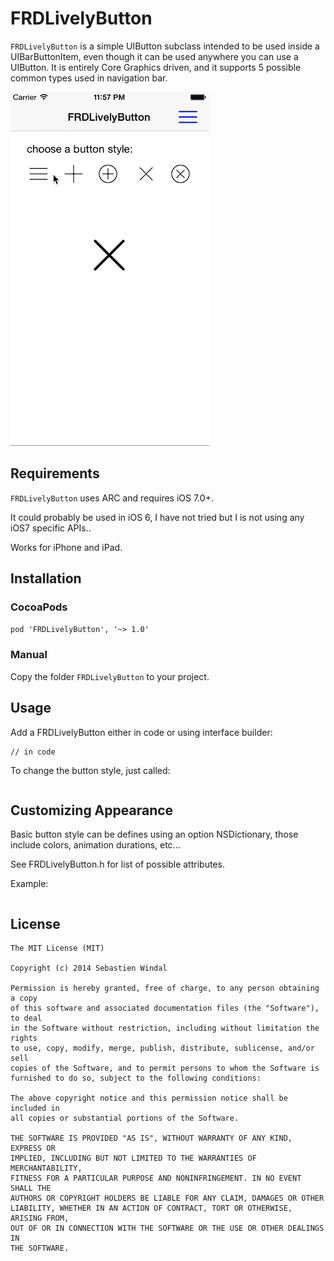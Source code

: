# FRDLivelyButton

`FRDLivelyButton` is a simple UIButton subclass intended to be used inside a UIBarButtonItem,
even though it can be used anywhere you can use a UIButton. It is entirely Core Graphics driven,
and it supports 5 possible common types used in navigation bar.

![demo](images/screenshot.gif)

## Requirements

`FRDLivelyButton` uses ARC and requires iOS 7.0+.

It could probably be used in iOS 6, I have not tried but I is not using any iOS7 specific APIs..

Works for iPhone and iPad.

## Installation

### CocoaPods

`pod 'FRDLivelyButton', '~> 1.0'`

### Manual

Copy the folder `FRDLivelyButton` to your project.

## Usage

Add a FRDLivelyButton either in code or using interface builder:

```
// in code 
```

To change the button style, just called:

```

```

## Customizing Appearance

Basic button style can be defines using an option NSDictionary, those include colors, animation durations, etc...

See FRDLivelyButton.h for list of possible attributes.

Example:

```

```


## License

    The MIT License (MIT)

    Copyright (c) 2014 Sebastien Windal

    Permission is hereby granted, free of charge, to any person obtaining a copy
    of this software and associated documentation files (the "Software"), to deal
    in the Software without restriction, including without limitation the rights
    to use, copy, modify, merge, publish, distribute, sublicense, and/or sell
    copies of the Software, and to permit persons to whom the Software is
    furnished to do so, subject to the following conditions:

    The above copyright notice and this permission notice shall be included in
    all copies or substantial portions of the Software.

    THE SOFTWARE IS PROVIDED "AS IS", WITHOUT WARRANTY OF ANY KIND, EXPRESS OR
    IMPLIED, INCLUDING BUT NOT LIMITED TO THE WARRANTIES OF MERCHANTABILITY,
    FITNESS FOR A PARTICULAR PURPOSE AND NONINFRINGEMENT. IN NO EVENT SHALL THE
    AUTHORS OR COPYRIGHT HOLDERS BE LIABLE FOR ANY CLAIM, DAMAGES OR OTHER
    LIABILITY, WHETHER IN AN ACTION OF CONTRACT, TORT OR OTHERWISE, ARISING FROM,
    OUT OF OR IN CONNECTION WITH THE SOFTWARE OR THE USE OR OTHER DEALINGS IN
    THE SOFTWARE.


